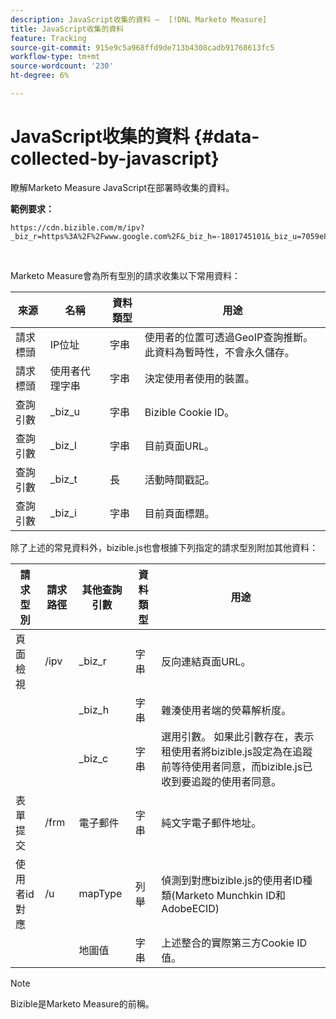```yaml
---
description: JavaScript收集的資料 —  [!DNL Marketo Measure]
title: JavaScript收集的資料
feature: Tracking
source-git-commit: 915e9c5a968ffd9de713b4308cadb91768613fc5
workflow-type: tm+mt
source-wordcount: '230'
ht-degree: 6%

---
```


# JavaScript收集的資料 {#data-collected-by-javascript}

瞭解Marketo Measure JavaScript在部署時收集的資料。

**範例要求：**

```
https://cdn.bizible.com/m/ipv?_biz_r=https%3A%2F%2Fwww.google.com%2F&_biz_h=-1801745101&_biz_u=7059e81415f34f7bbaf40fe32fdcba21&_biz_s=8cbeed&_biz_l=https%3A%2F%2Fwww.zendesk.com%2Fservice%2F&_biz_t=1676483822155&_biz_i=Customer%20service%20software%20for%20the%20best%20customer%20experiences%20%7C%20Zendesk&_biz_n=0&rnd=235938&cdn_o=a&_biz_z=1676483822155
```

<br>

Marketo Measure會為所有型別的請求收集以下常用資料：

<table>
<thead>
  <tr>
    <th>來源</th>
    <th>名稱</th>
    <th>資料類型</th>
    <th>用途</th>
  </tr>
</thead>
<tbody>
  <tr>
    <td>請求標頭</td>
    <td>IP位址</td>
    <td>字串</td>
    <td>使用者的位置可透過GeoIP查詢推斷。 此資料為暫時性，不會永久儲存。</td>
  </tr>
  <tr>
    <td>請求標頭</td>
    <td>使用者代理字串</td>
    <td>字串</td>
    <td>決定使用者使用的裝置。</td>
  </tr>
  <tr>
    <td>查詢引數</td>
    <td>_biz_u</td>
    <td>字串</td>
    <td>Bizible Cookie ID。</td>
  </tr>
  <tr>
    <td>查詢引數</td>
    <td>_biz_l</td>
    <td>字串</td>
    <td>目前頁面URL。</td>
  </tr>
  <tr>
    <td>查詢引數</td>
    <td>_biz_t</td>
    <td>長</td>
    <td>活動時間戳記。</td>
  </tr>
  <tr>
    <td>查詢引數</td>
    <td>_biz_i</td>
    <td>字串</td>
    <td>目前頁面標題。</td>
  </tr>
</tbody>
</table>

除了上述的常見資料外，bizible.js也會根據下列指定的請求型別附加其他資料：

<table>
<thead>
  <tr>
    <th>請求型別</th>
    <th>請求路徑</th>
    <th>其他查詢引數</th>
    <th>資料類型</th>
    <th>用途</th>
  </tr>
</thead>
<tbody>
  <tr>
    <td>頁面檢視</td>
    <td>/ipv</td>
    <td>_biz_r</td>
    <td>字串</td>
    <td>反向連結頁面URL。</td>
  </tr>
  <tr>
    <td></td>
    <td></td>
    <td>_biz_h</td>
    <td>字串</td>
    <td>雜湊使用者端的熒幕解析度。</td>
  </tr>
  <tr>
    <td></td>
    <td></td>
    <td>_biz_c</td>
    <td>字串</td>
    <td>選用引數。 如果此引數存在，表示租使用者將bizible.js設定為在追蹤前等待使用者同意，而bizible.js已收到要追蹤的使用者同意。</td>
  </tr>
  <tr>
    <td>表單提交</td>
    <td>/frm</td>
    <td>電子郵件</td>
    <td>字串</td>
    <td>純文字電子郵件地址。</td>
  </tr>
  <tr>
    <td>使用者id對應</td>
    <td>/u</td>
    <td>mapType</td>
    <td>列舉</td>
    <td>偵測到對應bizible.js的使用者ID種類(Marketo Munchkin ID和AdobeECID)</td>
  </tr>
  <tr>
    <td></td>
    <td></td>
    <td>地圖值</td>
    <td>字串</td>
    <td>上述整合的實際第三方Cookie ID值。</td>
  </tr>
</tbody>
</table>

>[!NOTE]
>
>Bizible是Marketo Measure的前稱。
